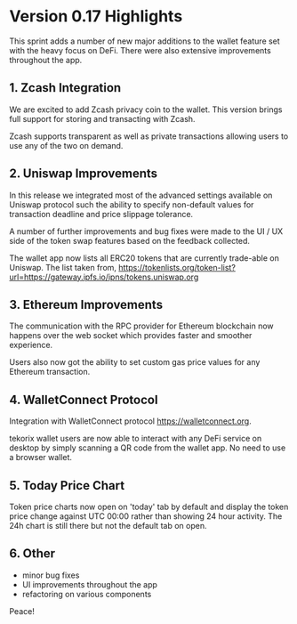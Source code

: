 # Version 0.17 Highlights

This sprint adds a number of new major additions to the wallet feature set with the heavy focus on DeFi. There were also extensive improvements throughout the app.

## 1. Zcash Integration

We are excited to add Zcash privacy coin to the wallet. This version brings full support for storing and transacting with Zcash.

Zcash supports transparent as well as private transactions allowing users to use any of the two on demand.

## 2. Uniswap Improvements

In this release we integrated most of the advanced settings available on Uniswap protocol such the ability to specify non-default values for transaction deadline and price slippage tolerance.

A number of further improvements and bug fixes were made to the UI / UX side of the token swap features based on the feedback collected.

The wallet app now lists all ERC20 tokens that are currently trade-able on Uniswap. The list taken from, https://tokenlists.org/token-list?url=https://gateway.ipfs.io/ipns/tokens.uniswap.org

## 3. Ethereum Improvements

The communication with the RPC provider for Ethereum blockchain now happens over the web socket which provides faster and smoother experience.

Users also now got the ability to set custom gas price values for any Ethereum transaction.

## 4. WalletConnect Protocol

Integration with WalletConnect protocol https://walletconnect.org.

tekorix wallet users are now able to interact with any DeFi service on desktop by simply scanning a QR code from the wallet app. No need to use a browser wallet.

## 5. Today Price Chart

Token price charts now open on 'today' tab by default and display the token price change against UTC 00:00 rather than showing 24 hour activity. The 24h chart is still there but not the default tab on open.

## 6. Other

- minor bug fixes
- UI improvements throughout the app
- refactoring on various components

Peace!
